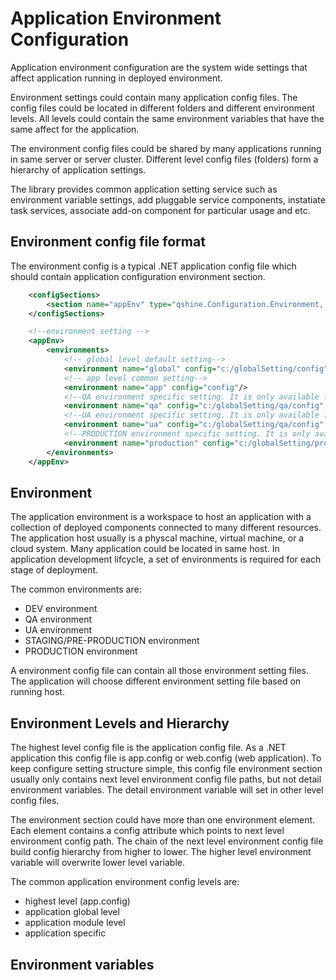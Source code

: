 ﻿# Application Environment Configuration
Application environment configuration are the system wide settings that affect application running in deployed environment. 

Environment settings could contain many application config files. The config files could be located in different folders and different environment levels. All levels could contain the same environment variables that have the same affect for the application.

The environment config files could be shared by many applications running in same server or server cluster. Different level config files (folders) form a hierarchy of application settings.

The library provides common application setting service such as environment variable settings, add pluggable service components, instatiate task services, associate add-on component for particular usage and etc.

## Environment config file format
The environment config is a typical .NET application config file which should contain application configuration environment section.

```xml	
	<configSections>
		<section name="appEnv" type="qshine.Configuration.Environment, Qshine.Framework" />
	</configSections>

	<!--environment setting -->
	<appEnv>
		<environments>
			<!-- global level default setting-->
			<environment name="global" config="c:/globalSetting/config"/>
			<!-- app level common setting-->
			<environment name="app" config="config"/>
			<!--QA environment specific setting. It is only available for specified QA server -->
			<environment name="qa" config="c:/globalSetting/qa/config" host="192.168.1.10"/>
			<!--UA environment specific setting. It is only available for specified UA server -->
			<environment name="ua" config="c:/globalSetting/qa/config" host="192.168.1.11"/>
			<!--PRODUCTION environment specific setting. It is only available for specified PRODUCTION server -->
			<environment name="production" config="c:/globalSetting/production/config" host="PRODUCTION_SERVER_NAME"/>
		</environments>
	</appEnv>
``` 

## Environment

The application environment is a workspace to host an application with a collection of deployed components connected to many different resources. 
The application host usually is a physcal machine, virtual machine, or a cloud system. Many application could be located in same host.
In application development lifcycle, a set of environments is required for each stage of deployment. 

The common environments are:

- DEV environment
- QA environment
- UA environment
- STAGING/PRE-PRODUCTION environment
- PRODUCTION environment

A environment config file can contain all those environment setting files. The application will choose different environment setting file based on running host.

## Environment Levels and Hierarchy
The highest level config file is the application config file. As a .NET application this config file is app.config or web.config (web application).
To keep configure setting structure simple, this config file environment section usually only contains next level environment config file paths, but not detail environment variables.
The detail environment variable will set in other level config files. 

The environment section could have more than one environment element. Each element contains a config attribute which points to next level environment config path. The chain of the next level environment config file build config hierarchy from higher to lower.
The higher level environment variable will overwrite lower level variable.

The common application environment config levels are:

- highest level (app.config)
- application global level
- application module level
- application specific


## Environment variables

